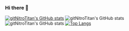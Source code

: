 ### Hi there 👋

<!--
**gitNitroTitan/gitNitroTitan** is a ✨ _special_ ✨ repository because its `README.md` (this file) appears on your GitHub profile.

Here are some ideas to get you started:

- 🔭 I’m currently working on ...
- 🌱 I’m currently learning ...
- 👯 I’m looking to collaborate on ...
- 🤔 I’m looking for help with ...
- 💬 Ask me about ...
- 📫 How to reach me: ...
- 😄 Pronouns: ...
- ⚡ Fun fact: ...
-->
[![gitNitroTitan's GitHub stats](https://github-readme-stats.vercel.app/api?username=gitNitroTitan)](https://github.com/gitNitroTitan/github-readme-stats)
![gitNitroTitan's GitHub stats](https://github-readme-stats.vercel.app/api?username=gitNitroTitan&show_icons=true)
![gitNitroTitan's GitHub stats](https://github-readme-stats.vercel.app/api?username=gitNitroTitan&show_icons=true&theme=tokyonight)
[![Top Langs](https://github-readme-stats.vercel.app/api/top-langs/?username=gitNitroTitan&layout=compact)](https://github.com/gitNitroTitan/github-readme-stats)
